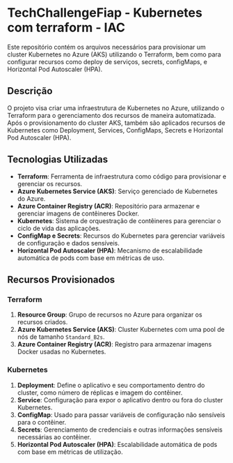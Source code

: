 # TechChallengeFiap - Kubernetes com terraform - IAC

Este repositório contém os arquivos necessários para provisionar um cluster Kubernetes no Azure (AKS) utilizando o Terraform, bem como para configurar recursos como deploy de serviços, secrets, configMaps, e Horizontal Pod Autoscaler (HPA).

## Descrição

O projeto visa criar uma infraestrutura de Kubernetes no Azure, utilizando o Terraform para o gerenciamento dos recursos de maneira automatizada. Após o provisionamento do cluster AKS, também são aplicados recursos de Kubernetes como Deployment, Services, ConfigMaps, Secrets e Horizontal Pod Autoscaler (HPA).

## Tecnologias Utilizadas

- **Terraform**: Ferramenta de infraestrutura como código para provisionar e gerenciar os recursos.
- **Azure Kubernetes Service (AKS)**: Serviço gerenciado de Kubernetes do Azure.
- **Azure Container Registry (ACR)**: Repositório para armazenar e gerenciar imagens de contêineres Docker.
- **Kubernetes**: Sistema de orquestração de contêineres para gerenciar o ciclo de vida das aplicações.
- **ConfigMap e Secrets**: Recursos do Kubernetes para gerenciar variáveis de configuração e dados sensíveis.
- **Horizontal Pod Autoscaler (HPA)**: Mecanismo de escalabilidade automática de pods com base em métricas de uso.

## Recursos Provisionados

### Terraform

1. **Resource Group**: Grupo de recursos no Azure para organizar os recursos criados.
2. **Azure Kubernetes Service (AKS)**: Cluster Kubernetes com uma pool de nós de tamanho `Standard_B2s`.
3. **Azure Container Registry (ACR)**: Registro para armazenar imagens Docker usadas no Kubernetes.
   
### Kubernetes

1. **Deployment**: Define o aplicativo e seu comportamento dentro do cluster, como número de réplicas e imagem do contêiner.
2. **Service**: Configuração para expor o aplicativo dentro ou fora do cluster Kubernetes.
3. **ConfigMap**: Usado para passar variáveis de configuração não sensíveis para o contêiner.
4. **Secrets**: Gerenciamento de credenciais e outras informações sensíveis necessárias ao contêiner.
5. **Horizontal Pod Autoscaler (HPA)**: Escalabilidade automática de pods com base em métricas de utilização.
